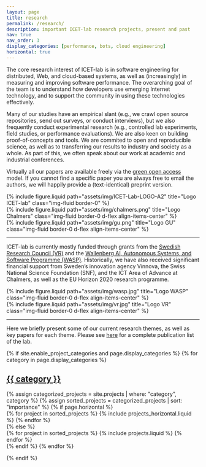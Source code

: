 ```yaml
---
layout: page
title: research
permalink: /research/
description: important ICET-lab research projects, present and past
nav: true
nav_order: 3
display_categories: [performance, bots, cloud engineering]
horizontal: true
---
```


<div class="row">
  <div class="col-md-8 justify-content-sm-center">
    <p>
      The core research interest of ICET-lab is in software engineering for distributed, Web, and cloud-based systems, as well as (increasingly) in measuring and improving software performance. The overarching goal of the team is to understand how developers use emerging Internet technology, and to support the community in using these technologies effectively.
    </p>
    <p>
      Many of our studies have an empirical slant (e.g., we crawl open source repositories, send out surveys, or conduct interviews), but we also frequently conduct experimental research (e.g., controlled lab experiments, field studies, or performance evaluations). We are also keen on building proof-of-concepts and tools. We are commited to open and reproducible science, as well as to transferring our results to industry and society as a whole. As part of this, we often speak about our work at academic and industrial conferences.
    </p>
    <p>
      Virtually all our papers are available freely via the <a href="https://avandeursen.com/2016/11/06/green-open-access-faq/">green open access</a> model. If you cannot find a specific paper you are always free to email the authors, we will happily provide a (text-identical) preprint version.
    </p>
  </div>
  <div class="col-md-4 d-sm-none">
      <div class="row justify-content-sm-center">
        <div class="col-sm-8 mt-3 mt-md-0">
            {% include figure.liquid path="assets/img/ICET-Lab-LOGO-A2" title="Logo ICET-lab" class="img-fluid border-0" %}
        </div>  
      </div>
      <div class="row align-items-center">
        <div class="col-sm-6 mt-3 mt-md-0">
            {% include figure.liquid path="assets/img/chalmers.png" title="Logo Chalmers" class="img-fluid border-0 d-flex align-items-center" %}
        </div>
        <div class="col-sm-6 mt-3 mt-md-0">
            {% include figure.liquid path="assets/img/gu.png" title="Logo GU" class="img-fluid border-0 d-flex align-items-center" %}
        </div>
      </div>
    </div>
</div>

<hr />

<div class="row">
  <div class="col-md-8 justify-content-sm-center">
    <p>
      ICET-lab is currently mostly funded through grants from the <a href="http://vr.se/">Swedish Research Council (VR)</a> and the <a href="http://wasp-sweden.org/">Wallenberg AI, Autonomous Systems, and Software Programme (WASP)</a>. Historically, we have also received significant financial support from Sweden’s innovation agency Vinnova, the Swiss National Science Foundation (SNF), and the ICT Area of Advance at Chalmers, as well as the EU Horizon 2020 research programme.
    </p>
  </div>
  <div class="col-md-4 d-sm-none">
    <div class="row align-items-center">
        <div class="col-sm-8 mt-3 mt-md-0">
          {% include figure.liquid path="assets/img/wasp.jpg" title="Logo WASP" class="img-fluid border-0 d-flex align-items-center" %}
        </div>
        <div class="col-sm-6 mt-3 mt-md-0">
          {% include figure.liquid path="assets/img/vr.jpg" title="Logo VR" class="img-fluid border-0 d-flex align-items-center" %}
        </div>
      </div>
  </div>
</div>

<hr />

<p>
  Here we briefly present some of our current research themes, as well as key papers for each theme. Please see <a href="https://www.icet-lab.eu/publications/">here</a> for a complete publication list of the lab.
</p>

<!-- pages/projects.md -->
<div class="projects">
{% if site.enable_project_categories and page.display_categories %}
  <!-- Display categorized projects -->
  {% for category in page.display_categories %}
  <a id="{{ category }}" href=".#{{ category }}">
    <h2 class="category">{{ category }}</h2>
  </a>
  {% assign categorized_projects = site.projects | where: "category", category %}
  {% assign sorted_projects = categorized_projects | sort: "importance" %}
  <!-- Generate cards for each project -->
  {% if page.horizontal %}
  <div class="container">
    <div class="row row-cols-1 row-cols-md-2">
    {% for project in sorted_projects %}
      {% include projects_horizontal.liquid %}
    {% endfor %}
    </div>
  </div>
  {% else %}
  <div class="row row-cols-1 row-cols-md-3">
    {% for project in sorted_projects %}
      {% include projects.liquid %}
    {% endfor %}
  </div>
  {% endif %}
  {% endfor %}

{% endif %}